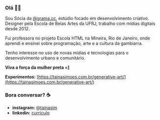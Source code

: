### Olá 👋🏾

Sou Sócia da [@grama.cc](https://www.instagram.com/grama.cc/), estúdio focado em desenvolvimento criativo. Designer pela Escola de Belas Artes da UFRJ, trabalho com mídias digitais desde 2012.

Fui professora no projeto Escola HTML na Mineira, Rio de Janeiro, onde aprendi e ensinei sobre programação, arte e a cultura da gambiarra.

Tenho interesse no uso de novas mídias e tecnologias para o desenvolvimento urbano e comunitário. 

**Viva a força da mulher preta =]**

**Experimentos:**  [https://tainasimoes.com.br/generative-art/](https://tainasimoes.com.br/generative-art/)

### Bora conversar? ☕️

- **instagram:**  [@tainasim](https://www.instagram.com/tainasim/)
- **linkedin:**  [curriculo](https://www.linkedin.com/in/taina-simoes/)


<!--
**tainasimoes/tainasimoes** is a ✨ _special_ ✨ repository because its `README.md` (this file) appears on your GitHub profile.

Here are some ideas to get you started:

- 🔭 I’m currently working on ...
- 🌱 I’m currently learning ...
- 👯 I’m looking to collaborate on ...
- 🤔 I’m looking for help with ...
- 💬 Ask me about ...
- 📫 How to reach me: ...
- 😄 Pronouns: ...
- ⚡ Fun fact: ...
-->
